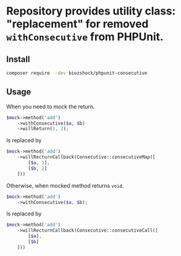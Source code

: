 # Repository provides utility class: "replacement" for removed `withConsecutive` from PHPUnit. 

## Install
```bash
composer require --dev biozshock/phpunit-consecutive
```

## Usage
When you need to mock the return.
```php
$mock->method('add')
    ->withConsecutive($a, $b)
    ->willReturn(1, 2);
```
Is replaced by 
```php
$mock->method('add')
    ->willRecturnCallback(Consecutive::consecutiveMap([
        [$a, 1],
        [$b, 2]
    ]))
```

Otherwise, when mocked method returns `void`.
```php
$mock->method('add')
    ->withConsecutive($a, $b);
```
Is replaced by
```php
$mock->method('add')
    ->willRecturnCallback(Consecutive::consecutiveCall([
        [$a],
        [$b]
    ]))
```

